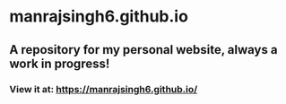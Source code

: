 # manrajsingh6.github.io

## A repository for my personal website, always a work in progress!

### View it at: https://manrajsingh6.github.io/
